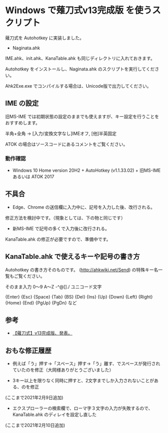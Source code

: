 # Windows で薙刀式v13完成版 を使うスクリプト

薙刀式を Autohotkey に実装しました。

* Naginata.ahk

IME.ahk、init.ahk、KanaTable.ahk も同じディレクトリに入れておきます。

Autohotkey をインストールし、Naginata.ahk のスクリプトを実行してください。

Ahk2Exe.exe でコンパイルする場合は、Unicode版で出力してください。

## IME の設定

旧MS-IME では初期状態の設定のままでも使えますが、キー設定を行うことをおすすめします。

半角+全角	→	[入力/変換文字なし]IMEオフ, [他]半英固定

ATOK の場合はソースコードにあるコメントをご覧ください。

### 動作確認

* Windows 10 Home version 20H2 + AutoHotkey (v1.1.33.02) + 旧MS-IME あるいは ATOK 2017

## 不具合

* Edge、Chrome の送信欄に入力中に、記号を入力した後、改行される。

修正方法を検討中です。（現象としては、下の物と同じです）

* 新MS-IME で記号の多くで入力後に改行される。

KanaTable.ahk の修正が必要ですので、準備中です。

## KanaTable.ahk で使えるキーや記号の書き方

Autohotkey の書き方そのものです。
(http://ahkwiki.net/Send) の特殊キー名一覧もご覧ください。

そのまま入力	0〜9 A〜Z -^@[]./ ユニコード文字

{Enter} {Esc} {Space} {Tab} {BS} {Del} {Ins}
{Up} {Down} {Left} {Right}
{Home} {End} {PgUp} {PgDn}
など

## 参考

* [【薙刀式】v13完成版、発表。](http://oookaworks.seesaa.net/article/479173898.html#gsc.tab=0)

## おもな修正履歴

* 例えば「う」押す→「スペース」押す→「う」離す、でスペースが発行されていたのを修正（大岡様ありがとうございました）

* 3キー以上を限りなく同時に押すと、2文字までしか入力されないことがある、のを修正

(ここまで2021年2月9日追加)

* エクスプローラーの検索欄で、ローマ字３文字の入力が失敗するので、KanaTable.ahk のディレイを設定し直した

(ここまで2021年2月10日追加)
